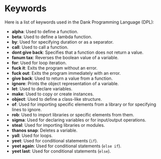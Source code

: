 # Keywords

Here is a list of keywords used in the Dank Programming Language (DPL):

- **alpha**: Used to define a function.
- **beta**: Used to define a lambda function.
- **by**: Used for specifying duration or as a separator.
- **call**: Used to call a function.
- **dont give back**: Specifies that a function does not return a value.
- **fanum tax**: Reverses the boolean value of a variable.
- **for**: Used for loop iteration.
- **fuck it**: Exits the program without an error.
- **fuck out**: Exits the program immediately with an error.
- **give back**: Used to return a value from a function.
- **ignore**: Prints the object representation of a variable.
- **let**: Used to declare variables.
- **make**: Used to copy or create instances.
- **object**: Used to define a class-like structure.
- **of**: Used for importing specific elements from a library or for specifying lines to ignore.
- **rob**: Used to import libraries or specific elements from them.
- **sigma**: Used for declaring variables or for input/output operations.
- **steal**: Used for importing libraries or modules.
- **thanos snap**: Deletes a variable.
- **yall**: Used for loops.
- **yeet**: Used for conditional statements (`if`).
- **yeet again**: Used for conditional statements (`else if`).
- **yeet last**: Used for conditional statements (`else`).
